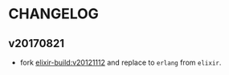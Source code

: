 # CHANGELOG

## v20170821

* fork [elixir-build:v20121112](https://github.com/mururu/elixir-build/tree/v20121112) and replace to `erlang` from `elixir`.
